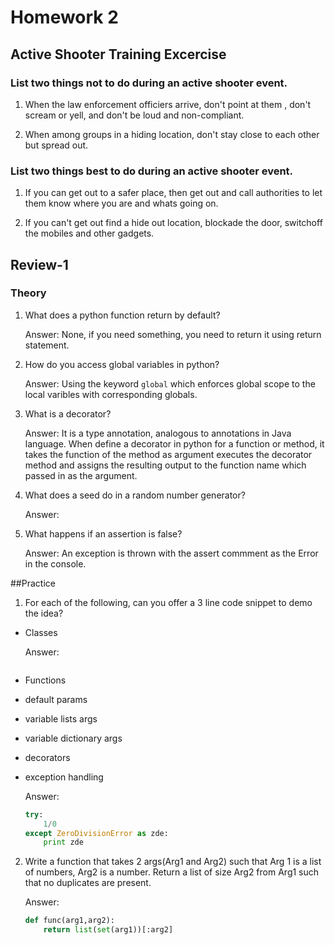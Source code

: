 # Homework 2

## Active Shooter Training Excercise

### List two things not to do during an active shooter event.

1. When the law enforcement officiers arrive, don't point at them , don't scream or yell, and don't be loud and non-compliant.

2. When among groups in a hiding location, don't stay close to each other but spread out.

### List two things best to do during an active shooter event.

1. If you can get out to a safer place, then get out and call authorities to let them know where you are and whats going on.

2. If you can't get out find a hide out location, blockade the door, switchoff the mobiles and other gadgets.  

## Review-1
### Theory
1. What does a python function return by default?

	Answer: None, if you need something, you need to return it using return statement.

2. How do you access global variables in python?

	Answer: Using the keyword `global` which enforces global scope to the local varibles with corresponding globals.

3. What is a decorator?

	Answer: It is a type annotation, analogous to annotations in Java language. When define a decorator in python for a function or method, it takes the function of the method as argument executes the decorator method and assigns the resulting output to the function name which passed in as the argument.

4. What does a seed do in a random number generator?

	Answer: 

5. What happens if an assertion is false?

	Answer: An exception is thrown with the assert commment as the Error in the console.

##Practice

1. For each of the following, can you offer a 3 line code snippet to demo the idea?
  * Classes

  	Answer: 
  	```

  	```
  * Functions
  * default params
  * variable lists args
  * variable dictionary args
  * decorators
  * exception handling
  
  	Answer:
  	```python
  	try:
  		1/0
  	except ZeroDivisionError as zde:
  		print zde
  	```
2. Write a function that takes 2 args(Arg1 and Arg2) such that Arg 1 is a list of numbers, Arg2 is a number. Return a list of size Arg2 from Arg1 such that no duplicates are present.

	Answer:
	```python
	def func(arg1,arg2):
		return list(set(arg1))[:arg2]
	```
